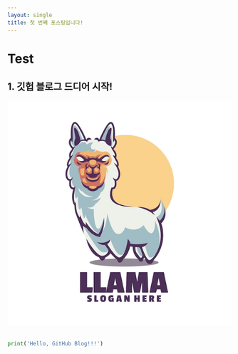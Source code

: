 ```yaml
---
layout: single
title: 첫 번째 포스팅입니다!
---
```


# Test

## 1. 깃헙 블로그 드디어 시작!

![](../images/2024-07-20-first-posting/llama-mascot-logo_83738-665.jpg)

```python

print('Hello, GitHub Blog!!!')

```
